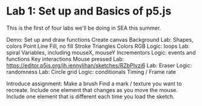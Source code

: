# Lab 1: Set up and Basics of p5.js 

This is the first of four labs we'll be doing in SEA this summer. 

Demo: Set up and draw functions
Create canvas
Background
Lab: Shapes, colors
Point
Line
Fill, no fill
Stroke
Triangles
Colors
RGB
Logic: loops 
Lab: spiral 
Variables, including mouseX, mouseY
Incrementors
Logic: events and functions
Key interactions
Mouse pressed
Lab: https://editor.p5js.org/jh.jennylihan/sketches/RZbPlvzi6 
Lab: Eraser 
Logic: randomness 
Lab: Circle grid 
Logic: conditionals
Timing / Frame rate


Introduce assignment: Make a brush 
Find a mark / texture you want to recreate. 
Include one element that changes as you move the mouse.
Include one element that is different each time you load the sketch.

